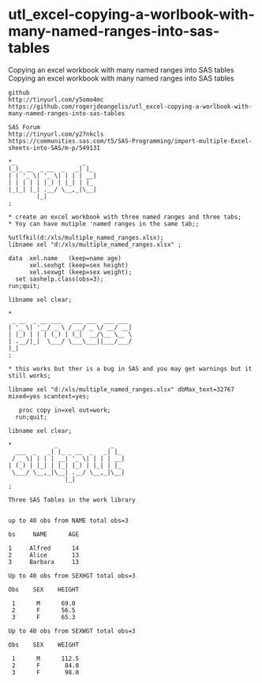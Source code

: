 # utl_excel-copying-a-worlbook-with-many-named-ranges-into-sas-tables
Copying an excel workbook with many named ranges into SAS tables  
    Copying an excel workbook with many named ranges into SAS tables                                            
                                                                                                                
    github                                                                                                      
    http://tinyurl.com/y5omo4mc                                                                                 
    https://github.com/rogerjdeangelis/utl_excel-copying-a-worlbook-with-many-named-ranges-into-sas-tables      
                                                                                                                
    SAS Forum                                                                                                   
    http://tinyurl.com/y27nkcls                                                                                 
    https://communities.sas.com/t5/SAS-Programming/import-multiple-Excel-sheets-into-SAS/m-p/549131             
                                                                                                                
    *_                   _                                                                                      
    (_)_ __  _ __  _   _| |_                                                                                    
    | | '_ \| '_ \| | | | __|                                                                                   
    | | | | | |_) | |_| | |_                                                                                    
    |_|_| |_| .__/ \__,_|\__|                                                                                   
            |_|                                                                                                 
    ;                                                                                                           
                                                                                                                
    * create an excel workbook with three named ranges and three tabs;                                          
    * Yoy can have mutiple 'named ranges in the same tab;;                                                      
                                                                                                                
    %utlfkil(d:/xls/multiple_named_ranges.xlsx);                                                                
    libname xel "d:/xls/multiple_named_ranges.xlsx" ;                                                           
                                                                                                                
    data  xel.name   (keep=name age)                                                                            
          xel.sexhgt (keep=sex height)                                                                          
          xel.sexwgt (keep=sex weight);                                                                         
      set sashelp.class(obs=3);                                                                                 
    run;quit;                                                                                                   
                                                                                                                
    libname xel clear;                                                                                          
                                                                                                                
    *                                                                                                           
     _ __  _ __ ___   ___ ___  ___ ___                                                                          
    | '_ \| '__/ _ \ / __/ _ \/ __/ __|                                                                         
    | |_) | | | (_) | (_|  __/\__ \__ \                                                                         
    | .__/|_|  \___/ \___\___||___/___/                                                                         
    |_|                                                                                                         
    ;                                                                                                           
                                                                                                                
    * this works but ther is a bug in SAS and you may get warnings but it still works;                          
                                                                                                                
    libname xel "d:/xls/multiple_named_ranges.xlsx" dbMax_text=32767 mixed=yes scantext=yes;                    
                                                                                                                
       proc copy in=xel out=work;                                                                               
      run;quit;                                                                                                 
                                                                                                                
    libname xel clear;                                                                                          
                                                                                                                
    *            _               _                                                                              
      ___  _   _| |_ _ __  _   _| |_                                                                            
     / _ \| | | | __| '_ \| | | | __|                                                                           
    | (_) | |_| | |_| |_) | |_| | |_                                                                            
     \___/ \__,_|\__| .__/ \__,_|\__|                                                                           
                    |_|                                                                                         
    ;                                                                                                           
                                                                                                                
    Three SAS Tables in the work library                                                                        
                                                                                                                
                                                                                                                
    up to 40 obs from NAME total obs=3                                                                          
                                                                                                                
    bs     NAME      AGE                                                                                        
                                                                                                                
    1     Alfred      14                                                                                        
    2     Alice       13                                                                                        
    3     Barbara     13                                                                                        
                                                                                                                
    Up to 40 obs from SEXHGT total obs=3                                                                        
                                                                                                                
    Obs    SEX    HEIGHT                                                                                        
                                                                                                                
     1      M      69.0                                                                                         
     2      F      56.5                                                                                         
     3      F      65.3                                                                                         
                                                                                                                
    Up to 40 obs from SEXWGT total obs=3                                                                        
                                                                                                                
    Obs    SEX    WEIGHT                                                                                        
                                                                                                                
     1      M      112.5                                                                                        
     2      F       84.0                                                                                        
     3      F       98.0                                                                                        
                                                                                                                
                                                                                                                
